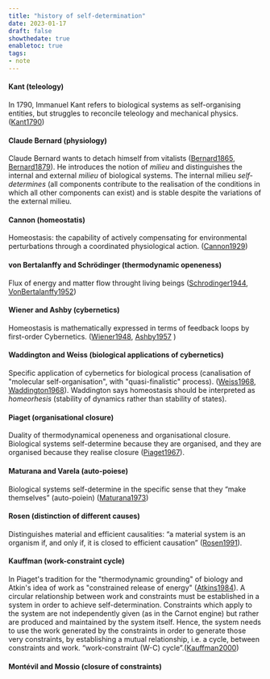 ```yaml
---
title: "history of self-determination"
date: 2023-01-17
draft: false
showthedate: true
enabletoc: true
tags:
- note
---
```


#### Kant (teleology)
In 1790, Immanuel Kant refers to biological systems as self-organising entities, but struggles to reconcile teleology and mechanical physics. ([Kant1790](reference/Kant1790.md))

#### Claude Bernard (physiology)
Claude Bernard wants to detach himself from vitalists ([Bernard1865](reference/Bernard1865.md), [Bernard1879](reference/Bernard1879.md)). 
He introduces the notion of *milieu* and distinguishes the internal and external *milieu* of biological systems. 
The internal milieu *self-determines* (all components contribute to the realisation of the conditions in which all other components can exist) and is stable despite the variations of the external milieu. 

#### Cannon (homeostatis)
Homeostasis: the capability of actively compensating for environmental perturbations through a coordinated physiological action. ([Cannon1929](reference/Cannon1929.md))

#### von Bertalanffy and Schrödinger (thermodynamic openeness)
Flux of energy and matter flow throught living beings ([Schrodinger1944](reference/Schrodinger1944.md), [VonBertalanffy1952](reference/VonBertalanffy1952.md))

#### Wiener and Ashby (cybernetics)
Homeostasis is mathematically expressed in terms of feedback loops by first-order Cybernetics. ([Wiener1948](reference/Wiener1948.md), [Ashby1957](reference/Ashby1957.md) )

#### Waddington and Weiss (biological applications of cybernetics)
Specific application of cybernetics for biological process (canalisation of "molecular self-organisation", with "quasi-finalistic" process). ([Weiss1968](reference/Weiss1968.md), [Waddington1968](reference/Waddington1968.md)). 
Waddington says homeostasis should be interpreted as *homeorhesis* (stability of dynamics rather than stability of states). 

#### Piaget (organisational closure)
Duality of thermodynamical openeness and organisational closure. Biological systems self-determine because they are organised, and they are organised because they realise closure ([Piaget1967](reference/Piaget1967.md)). 

#### Maturana and Varela (auto-poiese)
Biological systems self-determine in the specific sense that they “make themselves” (auto-poiein) ([Maturana1973](reference/Maturana1973.md)) 

#### Rosen (distinction of different causes)
Distinguishes material and efficient causalities: “a material system is an organism if, and only if, it is closed to efficient causation” ([Rosen1991](reference/Rosen1991.md)).  

#### Kauffman (work-constraint cycle)
In Piaget's tradition for the "thermodynamic grounding" of biology and Atkin's idea  of work as "constrained release of energy" ([Atkins1984](reference/Atkins1984.md)). A circular relationship between work and constraints must be established in a system in order to achieve self-determination. Constraints which apply to the system are not independently given (as in the Carnot engine) but rather are produced and maintained by the system itself. Hence, the system needs to use the work generated by the constraints in order to generate those very constraints, by establishing a mutual relationship, i.e. a cycle, between constraints and work. “work-constraint (W-C) cycle”.([Kauffman2000](reference/Kauffman2000.md))

#### Montévil and Mossio (closure of constraints)